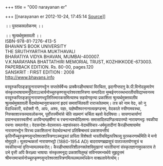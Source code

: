 +++
title = "000 narayanan er"

+++
[[narayanan er	2012-10-24, 17:45:14 [Source](https://groups.google.com/g/bvparishat/c/G1Pac0aKz1Y)]]



।। पुस्तकावलोकनम् ।।

।। श्रुत्यर्थमुक्तावली ।।  
ISBN-978-81-7276-413-5  
BHAVAN'S BOOK UNIVERSITY  
THE SRUTHYARTHA MUKTHAVALI  
BHARATIYA VIDYA BHAVAN, MUMBAI-400007.  
V.K.NARAYANA BHATTATHIRI MEMORIAL TRUST, KOZHIKKODE-673003.  
PAPERBACK EDITION. Rs. 80-00, pages.120  
SANSKRIT : FIRST EDITION : 2008  
<http://www.bhavans.info>  
  
वरवूरुकप्लिङ्ङाट्टुनारायणभट्टेन सप्ततेर्वर्षेभ्यः प्राक्कैरऴीभाषायां विरचिता, इदानीन्तदनु के.पी.विनोदकुमारेण संस्कृतभाषायामनूदिताऽऽचार्यनोच्चूरुकृष्णसुन्दरेश्वरशास्त्रिणा सम्पादिता मुम्बईनगरस्थभारतीयविद्याभवनस्य वरवूरुकप्लिङ्ङाट्टुनारायणभट्टतिरिस्मारकसमित्याश्च सहयोगवृत्त्या प्रकाशिता श्रुत्यर्थमुक्तावलीव श्रुत्यर्थमुक्तावली वेदार्थग्रन्थानुवाचकानां हृदयं समावर्जितवती राराजतेतमाम्। तत्र को नाम वेदः, को नु वेदाधिकारी, वदोक्तौ गौः, आपः, अश्वः, यज्ञः, यज्ञेष्वीश्वरनानात्वखण्डनम्, वेदकाले स्त्रीणामवस्था, निरुक्तशास्त्रस्यावलोकनम्, पूर्वोत्तरमीमांसे चेति सप्रमाणं चर्चिता बहवो वेदविषयाः। सायणाचार्याणां दयानन्दसरस्वतीनां अरविन्दमहर्षीणां च रचनाभ्यश्चोदितमनाः समासादितपाण्डित्यपारम्यो नारायणभट्टः स्वकीया रचनाः समतनोत्। वेदसन्देश-वेदस्वरूप-यज्ञसंस्कार-वेदार्थविचार-धर्ममूलादीनां कैरऴीभाषायामेव नारायणभट्टेन विरच्य प्रकाशितानां वेदार्थग्रन्थानां प्रतिबिम्बभावं प्रकाशयन्तीयं कृतिर्नोच्चूरुकृष्णसुन्दरेश्वरशास्त्रिणाऽस्मद्धस्तं प्रापिता विशेषतो भारतीयविद्वत्परिषत्सु पुरस्करणार्थमिति मे मनो मोमुद्यते। मूलग्रन्थकर्ता नारायणभट्टो (1880-1954 AD) बादरायणब्रह्मसूत्रं पातञ्जलयोगसूत्रं च स्वकीयाभ्यां वृत्तिभ्यामलमकरोत्। कैरऴीभाषापरिशीलनक्लेशविमुखानां भारतीयानां संस्कृतज्ञानामुपकाराय ते उभे वृत्ती अपि कैरऴ्या भाषायाः संस्कृतमनूद्य प्रकाशयितुमहं सविनयमभ्यर्थये सुहृदुत्तमं श्रीमन्तमाचार्यनोच्चूरुकृष्णसुन्दरेश्वरशास्त्रिणमित्यलमलमधिकेन वाक्प्रलापेनेत्योम्।

